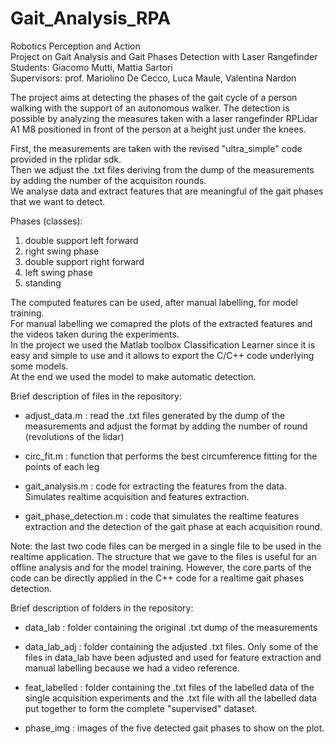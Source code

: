 # Gait_Analysis_RPA

Robotics Perception and Action <br/>
Project on Gait Analysis and Gait Phases Detection with Laser Rangefinder <br/>
Students: Giacomo Mutti, Mattia Sartori <br/>
Supervisors: prof. Mariolino De Cecco, Luca Maule, Valentina Nardon <br/>

The project aims at detecting the phases of the gait cycle of a person walking with the support of an autonomous walker. The detection is possible by analyzing the measures taken with a laser rangefinder RPLidar A1 M8 positioned in front of the person at a height just under the knees.

First, the measurements are taken with the revised "ultra_simple" code provided in the rplidar sdk. <br/>
Then we adjust the .txt files deriving from the dump of the measurements by adding the number of the acquisiton rounds. <br/>
We analyse data and extract features that are meaningful of the gait phases that we want to detect.

Phases (classes):
   1. double support left forward
   2. right swing phase
   3. double support right forward
   4. left swing phase
   5. standing

The computed features can be used, after manual labelling, for model training. <br/>
For manual labelling we comapred the plots of the extracted features and the videos taken during the experiments. <br/>
In the project we used the Matlab toolbox Classification Learner since it is easy and simple to use and it allows to export the C/C++ code underlying some models. <br/>
At the end we used the model to make automatic detection. <br/>

Brief description of files in the repository:

- adjust_data.m : read the .txt files generated by the dump of the measurements and adjust the format by adding the number of round (revolutions of the lidar)

- circ_fit.m : function that performs the best circumference fitting for the points of each leg

- gait_analysis.m : code for extracting the features from the data. Simulates realtime acquisition and features extraction.

- gait_phase_detection.m : code that simulates the realtime features extraction and the detection of the gait phase at each acquisition round.

Note: the last two code files can be merged in a single file to be used in the realtime application. The structure that we gave to the files is useful for an offline analysis and for the model training. However, the core parts of the code can be directly applied in the C++ code for a realtime gait phases detection.


Brief description of folders in the repository: 

- data_lab : folder containing the original .txt dump of the measurements

- data_lab_adj : folder containing the adjusted .txt files. Only some of the files in data_lab have been adjusted and used for feature extraction and  manual labelling because we had a video reference.

- feat_labelled : folder containing the .txt files of the labelled data of the single acquisition experiments and the .txt file with all the labelled data put together to form the complete "supervised" dataset.

- phase_img : images of the five detected gait phases to show on the plot.
